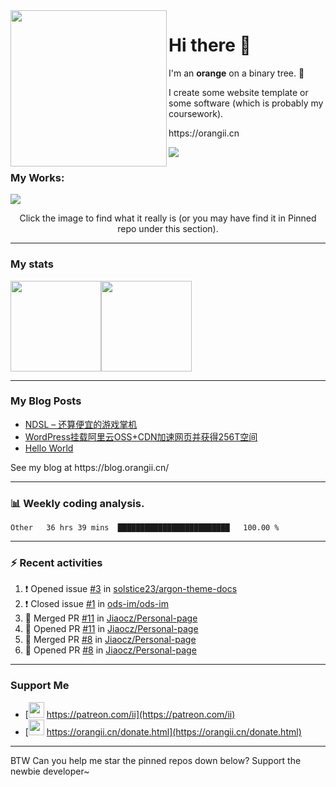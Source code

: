 <!-- Using Creative Commons BY 4.0 license. You must give appropriate credit for this repo if you uses. -->
<!-- 使用 CC BY 4.0 许可证，你需要给出合理的署名至本仓库 -->

<img src="https://orangii.cn/images/logo.svg" align="left" height="250px" />
<h1>Hi there 👋</h1>
<p>I'm an <b>orange</b> on a binary tree. 🍊</p>
<p>I create some website template or some software (which is probably my coursework).</p>
<p>https://orangii.cn</p>
<img src="https://visitor-badge.glitch.me/badge?page_id=Jiaocz.Jiaocz" />
<br />

### My Works:
<a href="#pinned"><img src="https://user-images.githubusercontent.com/14857984/130189337-75ae053b-7cd2-43d3-a87d-c3e11837cc5c.jpg" /></a>

<p align="center">Click the image to find what it really is (or you may have find it in Pinned repo under this section).</p>
  
----

### My stats

[<span><img src="https://github-readme-stats.vercel.app/api?username=jiaocz&count_private=true&show_icons=true&theme=flag-india" height=145/></span><span><img src="https://github-readme-stats.vercel.app/api/top-langs/?username=jiaocz&layout=compact" height=145/></span>](https://orangii.cn/)
  
---
### My Blog Posts
<!-- BLOG-POST-LIST:START -->
- [NDSL – 还算便宜的游戏掌机](https://blog.orangii.cn/2021/buy-a-ndsl-in-2021/)
- [WordPress挂载阿里云OSS+CDN加速网页并获得256T空间](https://blog.orangii.cn/2021/wp-mount-oss-cdn/)
- [Hello World](https://blog.orangii.cn/2021/hello-world/)
<!-- BLOG-POST-LIST:END -->
<p>See my blog at https://blog.orangii.cn/</p>

---
### 📊 Weekly coding analysis.
<!--START_SECTION:waka-->
```text
Other   36 hrs 39 mins  █████████████████████████   100.00 % 
```
<!--END_SECTION:waka-->

---
### :zap: Recent activities
  
<!--START_SECTION:activity-->
1. ❗️ Opened issue [#3](https://github.com/solstice23/argon-theme-docs/issues/3) in [solstice23/argon-theme-docs](https://github.com/solstice23/argon-theme-docs)
2. ❗️ Closed issue [#1](https://github.com/ods-im/ods-im/issues/1) in [ods-im/ods-im](https://github.com/ods-im/ods-im)
3. 🎉 Merged PR [#11](https://github.com/Jiaocz/Personal-page/pull/11) in [Jiaocz/Personal-page](https://github.com/Jiaocz/Personal-page)
4. 💪 Opened PR [#11](https://github.com/Jiaocz/Personal-page/pull/11) in [Jiaocz/Personal-page](https://github.com/Jiaocz/Personal-page)
5. 🎉 Merged PR [#8](https://github.com/Jiaocz/Personal-page/pull/8) in [Jiaocz/Personal-page](https://github.com/Jiaocz/Personal-page)
6. 💪 Opened PR [#8](https://github.com/Jiaocz/Personal-page/pull/8) in [Jiaocz/Personal-page](https://github.com/Jiaocz/Personal-page)
<!--END_SECTION:activity-->
  
---
### Support Me
- [<img src="https://github.githubassets.com/images/modules/site/icons/funding_platforms/patreon.svg" width=25 height=25 />&nbsp;https://patreon.com/ii](https://patreon.com/ii)
- [<img src="https://orangii.cn/images/logo.svg" height=25 width=25 />&nbsp;https://orangii.cn/donate.html](https://orangii.cn/donate.html)

---
BTW Can you help me star the pinned repos down below? Support the newbie developer~
  <a id="pinned"></a>
<!--
**Jiaocz/Jiaocz** is a ✨ _special_ ✨ repository because its `README.md` (this file) appears on your GitHub profile.

Here are some ideas to get you started:

- 🔭 I’m currently working on ...
- 🌱 I’m currently learning ...
- 👯 I’m looking to collaborate on ...
- 🤔 I’m looking for help with ...
- 💬 Ask me about ...
- 📫 How to reach me: ...
- 😄 Pronouns: ...
- ⚡ Fun fact: ...
-->
